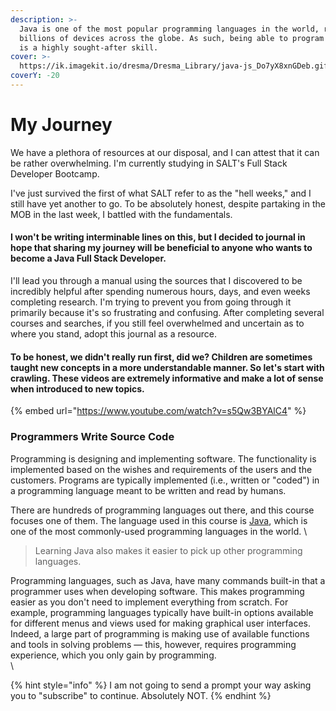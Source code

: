 ```yaml
---
description: >-
  Java is one of the most popular programming languages in the world, running on
  billions of devices across the globe. As such, being able to program in Java
  is a highly sought-after skill.
cover: >-
  https://ik.imagekit.io/dresma/Dresma_Library/java-js_Do7yX8xnGDeb.gif?updatedAt=1633495908673
coverY: -20
---
```


# My Journey

We have a plethora of resources at our disposal, and I can attest that it can be rather overwhelming. I'm currently studying in SALT's Full Stack Developer Bootcamp.

I've just survived the first of what SALT refer to as the "hell weeks," and I still have yet another to go. To be absolutely honest, despite partaking in the MOB in the last week, I battled with the fundamentals.

#### I won't be writing interminable lines on this, but I decided to journal in hope that sharing my journey will be beneficial to anyone who wants to become a Java Full Stack Developer.

I'll lead you through a manual using the sources that I discovered to be incredibly helpful after spending numerous hours, days, and even weeks completing research. I'm trying to prevent you from going through it primarily because it's so frustrating and confusing. After completing several courses and searches, if you still feel overwhelmed and uncertain as to where you stand, adopt this journal as a resource.

#### To be honest, we didn't really run first, did we? Children are sometimes taught new concepts in a more understandable manner. So let's start with crawling. These videos are extremely informative and make a lot of sense when introduced to new topics.

{% embed url="https://www.youtube.com/watch?v=s5Qw3BYAlC4" %}

### Programmers Write Source Code <a href="#heading-programmers-write-source-code" id="heading-programmers-write-source-code"></a>

Programming is designing and implementing software. The functionality is implemented based on the wishes and requirements of the users and the customers. Programs are typically implemented (i.e., written or "coded") in a programming language meant to be written and read by humans.

There are hundreds of programming languages out there, and this course focuses one of them. The language used in this course is [Java](https://en.wikipedia.org/wiki/Java\_\(programming\_language\)), which is one of the most commonly-used programming languages in the world. \


> Learning Java also makes it easier to pick up other programming languages.

Programming languages, such as Java, have many commands built-in that a programmer uses when developing software. This makes programming easier as you don't need to implement everything from scratch. For example, programming languages typically have built-in options available for different menus and views used for making graphical user interfaces. Indeed, a large part of programming is making use of available functions and tools in solving problems — this, however, requires programming experience, which you only gain by programming.\
\


{% hint style="info" %}
I am not going to send a prompt your way asking you to "subscribe" to continue. Absolutely NOT.&#x20;
{% endhint %}

